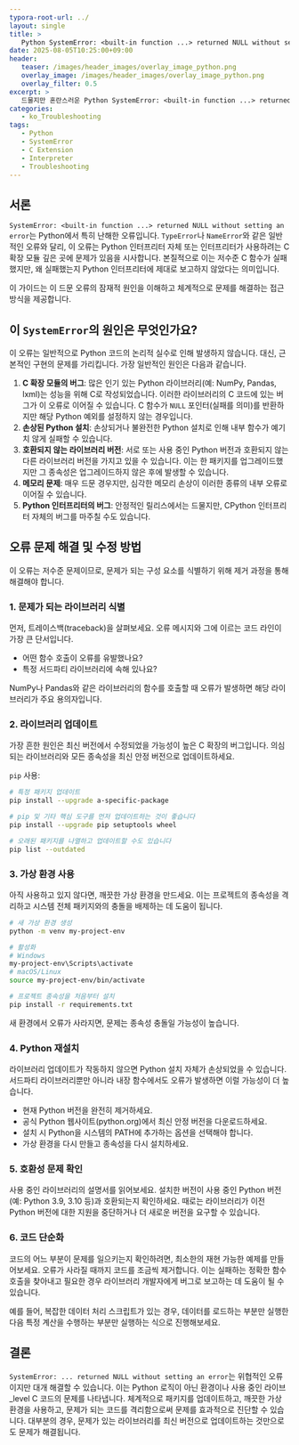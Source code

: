 ```yaml
---
typora-root-url: ../
layout: single
title: >
   Python SystemError: <built-in function ...> returned NULL without setting an error 오류 해결 방법
date: 2025-08-05T10:25:00+09:00
header:
   teaser: /images/header_images/overlay_image_python.png
   overlay_image: /images/header_images/overlay_image_python.png
   overlay_filter: 0.5
excerpt: >
   드물지만 혼란스러운 Python SystemError: <built-in function ...> returned NULL without setting an error 오류를 해결하세요. 이 가이드는 C 확장 모듈 문제나 손상된 설치와 같은 잠재적 원인을 탐색합니다.
categories:
   - ko_Troubleshooting
tags:
   - Python
   - SystemError
   - C Extension
   - Interpreter
   - Troubleshooting
---
```


## 서론

`SystemError: <built-in function ...> returned NULL without setting an error`는 Python에서 특히 난해한 오류입니다. `TypeError`나 `NameError`와 같은 일반적인 오류와 달리, 이 오류는 Python 인터프리터 자체 또는 인터프리터가 사용하려는 C 확장 모듈 깊은 곳에 문제가 있음을 시사합니다. 본질적으로 이는 저수준 C 함수가 실패했지만, 왜 실패했는지 Python 인터프리터에 제대로 보고하지 않았다는 의미입니다.

이 가이드는 이 드문 오류의 잠재적 원인을 이해하고 체계적으로 문제를 해결하는 접근 방식을 제공합니다.

## 이 `SystemError`의 원인은 무엇인가요?

이 오류는 일반적으로 Python 코드의 논리적 실수로 인해 발생하지 않습니다. 대신, 근본적인 구현의 문제를 가리킵니다. 가장 일반적인 원인은 다음과 같습니다.

1.  **C 확장 모듈의 버그**: 많은 인기 있는 Python 라이브러리(예: NumPy, Pandas, lxml)는 성능을 위해 C로 작성되었습니다. 이러한 라이브러리의 C 코드에 있는 버그가 이 오류로 이어질 수 있습니다. C 함수가 `NULL` 포인터(실패를 의미)를 반환하지만 해당 Python 예외를 설정하지 않는 경우입니다.
2.  **손상된 Python 설치**: 손상되거나 불완전한 Python 설치로 인해 내부 함수가 예기치 않게 실패할 수 있습니다.
3.  **호환되지 않는 라이브러리 버전**: 서로 또는 사용 중인 Python 버전과 호환되지 않는 다른 라이브러리 버전을 가지고 있을 수 있습니다. 이는 한 패키지를 업그레이드했지만 그 종속성은 업그레이드하지 않은 후에 발생할 수 있습니다.
4.  **메모리 문제**: 매우 드문 경우지만, 심각한 메모리 손상이 이러한 종류의 내부 오류로 이어질 수 있습니다.
5.  **Python 인터프리터의 버그**: 안정적인 릴리스에서는 드물지만, CPython 인터프리터 자체의 버그를 마주칠 수도 있습니다.

## 오류 문제 해결 및 수정 방법

이 오류는 저수준 문제이므로, 문제가 되는 구성 요소를 식별하기 위해 제거 과정을 통해 해결해야 합니다.

### 1. 문제가 되는 라이브러리 식별

먼저, 트레이스백(traceback)을 살펴보세요. 오류 메시지와 그에 이르는 코드 라인이 가장 큰 단서입니다.
- 어떤 함수 호출이 오류를 유발했나요?
- 특정 서드파티 라이브러리에 속해 있나요?

NumPy나 Pandas와 같은 라이브러리의 함수를 호출할 때 오류가 발생하면 해당 라이브러리가 주요 용의자입니다.

### 2. 라이브러리 업데이트

가장 흔한 원인은 최신 버전에서 수정되었을 가능성이 높은 C 확장의 버그입니다. 의심되는 라이브러리와 모든 종속성을 최신 안정 버전으로 업데이트하세요.

`pip` 사용:
```bash
# 특정 패키지 업데이트
pip install --upgrade a-specific-package

# pip 및 기타 핵심 도구를 먼저 업데이트하는 것이 좋습니다
pip install --upgrade pip setuptools wheel

# 오래된 패키지를 나열하고 업데이트할 수도 있습니다
pip list --outdated
```

### 3. 가상 환경 사용

아직 사용하고 있지 않다면, 깨끗한 가상 환경을 만드세요. 이는 프로젝트의 종속성을 격리하고 시스템 전체 패키지와의 충돌을 배제하는 데 도움이 됩니다.

```bash
# 새 가상 환경 생성
python -m venv my-project-env

# 활성화
# Windows
my-project-env\Scripts\activate
# macOS/Linux
source my-project-env/bin/activate

# 프로젝트 종속성을 처음부터 설치
pip install -r requirements.txt
```
새 환경에서 오류가 사라지면, 문제는 종속성 충돌일 가능성이 높습니다.

### 4. Python 재설치

라이브러리 업데이트가 작동하지 않으면 Python 설치 자체가 손상되었을 수 있습니다. 서드파티 라이브러리뿐만 아니라 내장 함수에서도 오류가 발생하면 이럴 가능성이 더 높습니다.

-   현재 Python 버전을 완전히 제거하세요.
-   공식 Python 웹사이트(python.org)에서 최신 안정 버전을 다운로드하세요.
-   설치 시 Python을 시스템의 PATH에 추가하는 옵션을 선택해야 합니다.
-   가상 환경을 다시 만들고 종속성을 다시 설치하세요.

### 5. 호환성 문제 확인

사용 중인 라이브러리의 설명서를 읽어보세요. 설치한 버전이 사용 중인 Python 버전(예: Python 3.9, 3.10 등)과 호환되는지 확인하세요. 때로는 라이브러리가 이전 Python 버전에 대한 지원을 중단하거나 더 새로운 버전을 요구할 수 있습니다.

### 6. 코드 단순화

코드의 어느 부분이 문제를 일으키는지 확인하려면, 최소한의 재현 가능한 예제를 만들어보세요. 오류가 사라질 때까지 코드를 조금씩 제거합니다. 이는 실패하는 정확한 함수 호출을 찾아내고 필요한 경우 라이브러리 개발자에게 버그로 보고하는 데 도움이 될 수 있습니다.

예를 들어, 복잡한 데이터 처리 스크립트가 있는 경우, 데이터를 로드하는 부분만 실행한 다음 특정 계산을 수행하는 부분만 실행하는 식으로 진행해보세요.

## 결론

`SystemError: ... returned NULL without setting an error`는 위협적인 오류이지만 대개 해결할 수 있습니다. 이는 Python 로직이 아닌 환경이나 사용 중인 라이브_level C 코드의 문제를 나타냅니다. 체계적으로 패키지를 업데이트하고, 깨끗한 가상 환경을 사용하고, 문제가 되는 코드를 격리함으로써 문제를 효과적으로 진단할 수 있습니다. 대부분의 경우, 문제가 있는 라이브러리를 최신 버전으로 업데이트하는 것만으로도 문제가 해결됩니다.

